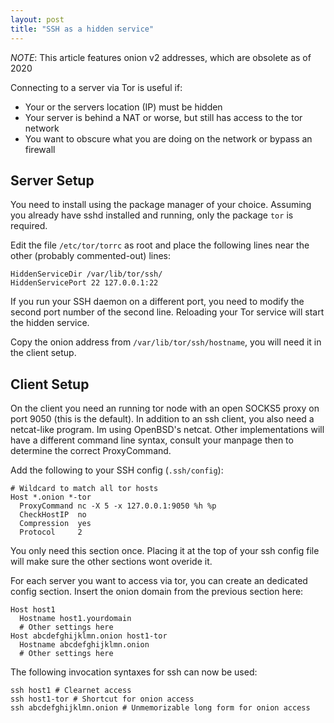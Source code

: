 ```yaml
---
layout: post
title: "SSH as a hidden service"
---
```


*NOTE*: This article features onion v2 addresses, which are obsolete as of 2020

Connecting to a server via Tor is useful if:

- Your or the servers location (IP) must be hidden
- Your server is behind a NAT or worse, but still has access to the tor network
- You want to obscure what you are doing on the network or bypass an firewall

## Server Setup

You need to install using the package manager of your choice.
Assuming you already have sshd installed and running, only the package `tor` is required.

Edit the file `/etc/tor/torrc` as root and place the following lines near the other (probably commented-out) lines:

```
HiddenServiceDir /var/lib/tor/ssh/
HiddenServicePort 22 127.0.0.1:22
```

If you run your SSH daemon on a different port, you need to modify the second port number of the second line.
Reloading your Tor service will start the hidden service.

Copy the onion address from `/var/lib/tor/ssh/hostname`, you will need it in the client setup.

## Client Setup

On the client you need an running tor node with an open SOCKS5 proxy on port 9050 (this is the default).
In addition to an ssh client, you also need a netcat-like program.
Im using OpenBSD's netcat.
Other implementations will have a different command line syntax, consult your manpage then to determine the correct ProxyCommand.

Add the following to your SSH config (`.ssh/config`):

```
# Wildcard to match all tor hosts
Host *.onion *-tor
  ProxyCommand nc -X 5 -x 127.0.0.1:9050 %h %p
  CheckHostIP  no
  Compression  yes
  Protocol     2
```

You only need this section once.
Placing it at the top of your ssh config file will make sure the other sections wont overide it.

For each server you want to access via tor, you can create an dedicated config section.
Insert the onion domain from the previous section here:

```
Host host1
  Hostname host1.yourdomain
  # Other settings here
Host abcdefghijklmn.onion host1-tor
  Hostname abcdefghijklmn.onion
  # Other settings here
```

The following invocation syntaxes for ssh can now be used:

```
ssh host1 # Clearnet access
ssh host1-tor # Shortcut for onion access
ssh abcdefghijklmn.onion # Unmemorizable long form for onion access
```
